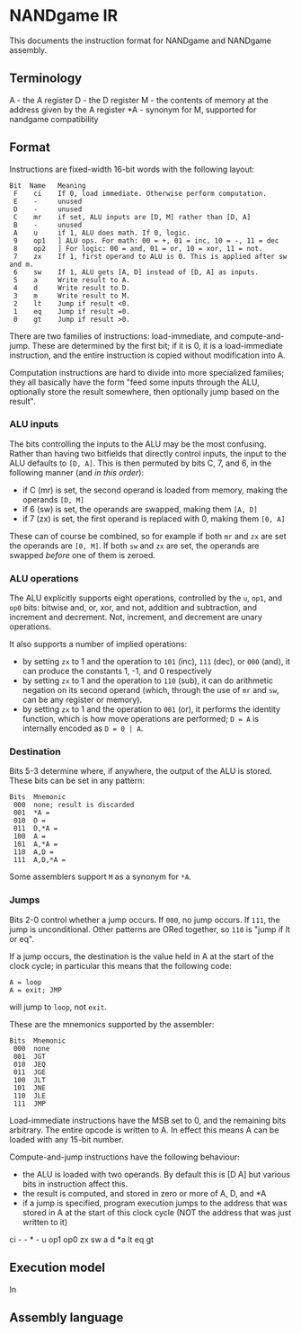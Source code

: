 # NANDgame IR

This documents the instruction format for NANDgame and NANDgame assembly.

## Terminology

A - the A register
D - the D register
M - the contents of memory at the address given by the A register
*A - synonym for M, supported for nandgame compatibility

## Format

Instructions are fixed-width 16-bit words with the following layout:

```
Bit  Name   Meaning
 F    ci    If 0, load immediate. Otherwise perform computation.
 E    -     unused
 D    -     unused
 C    mr    if set, ALU inputs are [D, M] rather than [D, A]
 B    -     unused
 A    u     if 1, ALU does math. If 0, logic.
 9    op1   ] ALU ops. For math: 00 = +, 01 = inc, 10 = -, 11 = dec
 8    op2   ] For logic: 00 = and, 01 = or, 10 = xor, 11 = not.
 7    zx    If 1, first operand to ALU is 0. This is applied after sw and m.
 6    sw    If 1, ALU gets [A, D] instead of [D, A] as inputs.
 5    a     Write result to A.
 4    d     Write result to D.
 3    m     Write result to M.
 2    lt    Jump if result <0.
 1    eq    Jump if result =0.
 0    gt    Jump if result >0.
```

There are two families of instructions: load-immediate, and compute-and-jump. These are determined by the first bit; if
it is 0, it is a load-immediate instruction, and the entire instruction is copied without modification into A.

Computation instructions are hard to divide into more specialized families; they all basically have the form "feed some
inputs through the ALU, optionally store the result somewhere, then optionally jump based on the result".

### ALU inputs

The bits controlling the inputs to the ALU may be the most confusing. Rather than having two bitfields that directly
control inputs, the input to the ALU defaults to `[D, A]`. This is then permuted by bits C, 7, and 6, in the following
manner (and *in this order*):

- if C (mr) is set, the second operand is loaded from memory, making the operands `[D, M]`
- if 6 (sw) is set, the operands are swapped, making them `[A, D]`
- if 7 (zx) is set, the first operand is replaced with 0, making them `[0, A]`

These can of course be combined, so for example if both `mr` and `zx` are set the operands are `[0, M]`. If both `sw`
and `zx` are set, the operands are swapped *before* one of them is zeroed.

### ALU operations

The ALU explicitly supports eight operations, controlled by the `u`, `op1`, and `op0` bits: bitwise and, or, xor, and not,
addition and subtraction, and increment and decrement. Not, increment, and decrement are unary operations.

It also supports a number of implied operations:
- by setting `zx` to 1 and the operation to `101` (inc), `111` (dec), or `000` (and), it can produce the constants 1, -1,
  and 0 respectively
- by setting `zx` to 1 and the operation to `110` (sub), it can do arithmetic negation on its second operand (which,
  through the use of `mr` and `sw`, can be any register or memory).
- by setting `zx` to 1 and the operation to `001` (or), it performs the identity function, which is how move operations
  are performed; `D = A` is internally encoded as `D = 0 | A`.

### Destination

Bits 5-3 determine where, if anywhere, the output of the ALU is stored. These bits can be set in any pattern:

```
Bits  Mnemonic
 000  none; result is discarded
 001  *A =
 010  D =
 011  D,*A =
 100  A =
 101  A,*A =
 110  A,D =
 111  A,D,*A =
```

Some assemblers support `M` as a synonym for `*A`.

### Jumps

Bits 2-0 control whether a jump occurs. If `000`, no jump occurs. If `111`, the jump is unconditional. Other patterns
are ORed together, so `110` is "jump if lt or eq".

If a jump occurs, the destination is the value held in A at the start of the clock cycle; in particular this means that
the following code:

```
A = loop
A = exit; JMP
```

will jump to `loop`, not `exit`.

These are the mnemonics supported by the assembler:

```
Bits  Mnemonic
 000  none
 001  JGT
 010  JEQ
 011  JGE
 100  JLT
 101  JNE
 110  JLE
 111  JMP
```

Load-immediate instructions have the MSB set to 0, and the remaining bits arbitrary. The entire opcode is written to
A. In effect this means A can be loaded with any 15-bit number.

Compute-and-jump instructions have the following behaviour:
- the ALU is loaded with two operands. By default this is [D A] but various bits in
  instruction affect this.
- the result is computed, and stored in zero or more of A, D, and *A
- if a jump is specified, program execution jumps to the address that was stored
  in A at the start of this clock cycle (NOT the address that was just written to it)

ci - - * - u op1 op0 zx sw a d *a lt eq gt


## Execution model

In

## Assembly language

